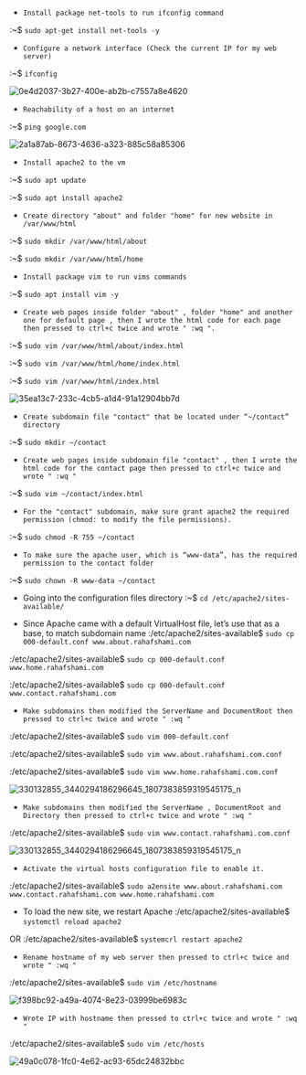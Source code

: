 -     Install package net-tools to run ifconfig command
:~$ ``sudo apt-get install net-tools -y``


-     Configure a network interface (Check the current IP for my web server) 
:~$ ``ifconfig`` 

![0e4d2037-3b27-400e-ab2b-c7557a8e4620](https://user-images.githubusercontent.com/75248980/221287602-e67553ed-69e0-4d16-a2c2-7dd254b17419.jpg)


-     Reachability of a host on an internet
:~$ ``ping google.com``  

![2a1a87ab-8673-4636-a323-885c58a85306](https://user-images.githubusercontent.com/75248980/221287886-93a92b2b-d836-47ab-a959-308d404745a1.jpg)


-     Install apache2 to the vm
:~$ ``sudo apt update``

:~$ ``sudo apt install apache2``


-     Create directory "about" and folder "home" for new website in /var/www/html
:~$ ``sudo mkdir /var/www/html/about``

:~$ ``sudo mkdir /var/www/html/home``


-     Install package vim to run vims commands
:~$ ``sudo apt install vim -y`` 


-     Create web pages inside folder "about" , folder "home" and another one for default page , then I wrote the html code for each page then pressed to ctrl+c twice and wrote " :wq ". 
:~$ ``sudo vim /var/www/html/about/index.html``

:~$ ``sudo vim /var/www/html/home/index.html``

:~$ ``sudo vim /var/www/html/index.html``

![35ea13c7-233c-4cb5-a1d4-91a12904bb7d](https://user-images.githubusercontent.com/75248980/221288336-dd8085c4-1bdc-4369-b9a4-c8606f894357.jpg)


-     Create subdomain file "contact" that be located under “~/contact” directory
:~$ ``sudo mkdir ~/contact``


-     Create web pages inside subdomain file "contact" , then I wrote the html code for the contact page then pressed to ctrl+c twice and wrote " :wq "
:~$ ``sudo vim ~/contact/index.html``


-     For the "contact" subdomain, make sure grant apache2 the required permission (chmod: to modify the file permissions).
:~$ ``sudo chmod -R 755 ~/contact``


-     To make sure the apache user, which is “www-data”, has the required permission to the contact folder
:~$ ``sudo chown -R www-data ~/contact``


-    Going into the configuration files directory
:~$ ``cd /etc/apache2/sites-available/``


-    Since Apache came with a default VirtualHost file, let’s use that as a base, to match subdomain name 
:/etc/apache2/sites-available$ ``sudo cp 000-default.conf www.about.rahafshami.com``

:/etc/apache2/sites-available$ ``sudo cp 000-default.conf www.home.rahafshami.com``

:/etc/apache2/sites-available$ ``sudo cp 000-default.conf www.contact.rahafshami.com``


-     Make subdomains then modified the ServerName and DocumentRoot then pressed to ctrl+c twice and wrote " :wq "  
:/etc/apache2/sites-available$ ``sudo vim 000-default.conf`` 

:/etc/apache2/sites-available$ ``sudo vim www.about.rahafshami.com.conf`` 

:/etc/apache2/sites-available$ ``sudo vim www.home.rahafshami.com.conf`` 

![330132855_3440294186296645_1807383859319545175_n](https://user-images.githubusercontent.com/75248980/221284561-ec15d154-05ce-429c-bb37-faf4398bab6f.jpg)


-     Make subdomains then modified the ServerName , DocumentRoot and  Directory then pressed to ctrl+c twice and wrote " :wq "  
:/etc/apache2/sites-available$ ``sudo vim www.contact.rahafshami.com.conf`` 

![330132855_3440294186296645_1807383859319545175_n](https://user-images.githubusercontent.com/75248980/221284630-48e6e8dd-9ec3-4c44-b9e7-1eeedb8b9a0f.jpg)


 -     Activate the virtual hosts configuration file to enable it.
:/etc/apache2/sites-available$ ``sudo a2ensite www.about.rahafshami.com www.contact.rahafshami.com www.home.rahafshami.com``


 -    To load the new site, we restart Apache 
:/etc/apache2/sites-available$ ``systemctl reload apache2``

OR :/etc/apache2/sites-available$ ``systemcrl restart apache2``
 

-     Rename hostname of my web server then pressed to ctrl+c twice and wrote " :wq "
:/etc/apache2/sites-available$ ``sudo vim /etc/hostname``

![f398bc92-a49a-4074-8e23-03999be6983c](https://user-images.githubusercontent.com/75248980/221286892-2b65d8df-6738-4882-9222-f107e8c524a9.jpg)


-     Wrote IP with hostname then pressed to ctrl+c twice and wrote " :wq "
:/etc/apache2/sites-available$ ``sudo vim /etc/hosts``

![49a0c078-1fc0-4e62-ac93-65dc24832bbc](https://user-images.githubusercontent.com/75248980/221286846-35d269e9-51c2-4aa6-bd31-78940b972dee.jpg)





